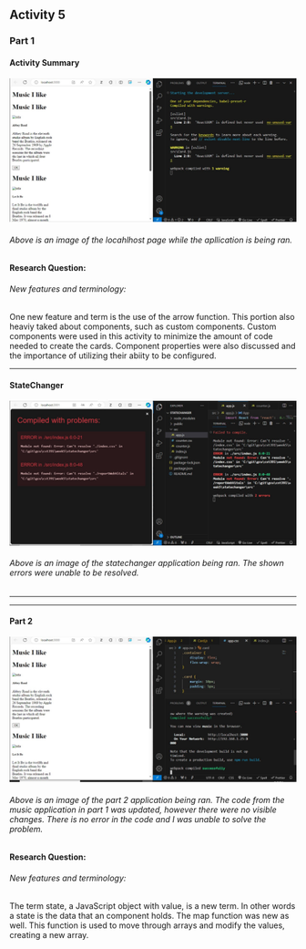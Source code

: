 ## **Activity 5**

### **Part 1**
#### **Activity Summary**
![part1](part1.jpg 'part1')
###### Above is an image of the locahlhost page while the apllication is being ran.

#### **Research Question:**
###### New features and terminology:
One new feature and term is the use of the arrow function. This portion also heaviy taked about components, such as custom components. Custom components were used in this activity to minimize the amount of code needed to create the cards. Component properties were also discussed and the importance of utilizing their abiity to be configured.
***
#### **StateChanger**
![SC](statechanger.jpg 'statechanger')
###### Above is an image of the statechanger application being ran. The shown errors were unable to be resolved.
***
***
#### **Part 2**
![Part2](part2.jpg 'part2')
###### Above is an image of the part 2 application being ran. The code from the music application in part 1 was updated, however there were no visible changes. There is no error in the code and I was unable to solve the problem.

#### **Research Question:**
###### New features and terminology:
The term state, a JavaScript object with value, is a new term. In other words a state is the data that an component holds. The map function was new as well. This function is used to move through arrays and modify the values, creating a new array.
